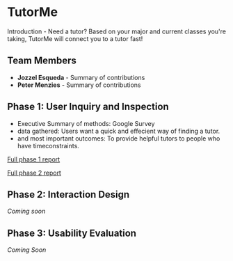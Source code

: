 # TutorMe

Introduction - Need a tutor? Based on your major and current classes you're taking, TutorMe will connect you to a tutor fast!
## Team Members

* **Jozzel Esqueda** - Summary of contributions
* **Peter Menzies** - Summary of contributions

## Phase 1: User Inquiry and Inspection

* Executive Summary of methods: Google Survey
* data gathered: Users want a quick and effecient way of finding a tutor.
* and most important outcomes: To provide helpful tutors to people who have timeconstraints.

[Full phase 1 report](phase1/)

[Full phase 2 report](phase2/)

## Phase 2: Interaction Design

*Coming soon*

## Phase 3: Usability Evaluation

*Coming Soon*
